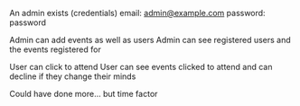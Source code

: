 An admin exists
(credentials)
email: admin@example.com
password: password

Admin can add events as well as users
Admin can see registered users and the events registered for

User can click to attend
User can see events clicked to attend and can decline if they change their minds

Could have done more... but time factor
